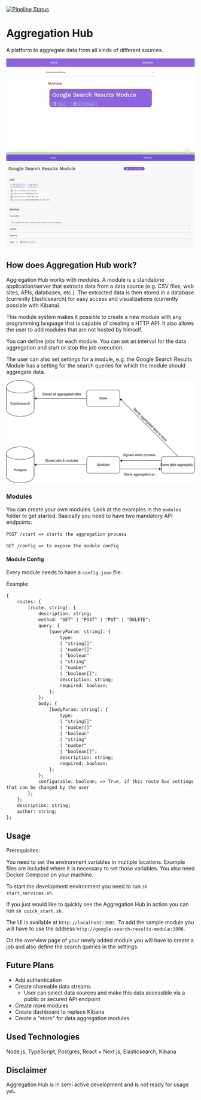 [![Pipeline Status](https://gitlab.com/Cedomic/aggregation-hub/badges/master/pipeline.svg)](https://gitlab.com/Cedomic/aggregation-hub/pipelines/latest)

# Aggregation Hub

A platform to aggregate data from all kinds of different sources.

![Aggregation Hub Gif](./assets/aggregationhub.gif)
![Aggregation Hub Module Overview](./assets/module-overview.png)

## How does Aggregation Hub work?

Aggregation Hub works with modules. A module is a standalone application/server that extracts data from a data source (e.g. CSV files, web sites, APIs, databases, etc.). The extracted data is then stored in a database (currently Elasticsearch) for easy access and visualizations (currently possible with Kibana).

This module system makes it possible to create a new module with any programming language that is capable of creating a HTTP API. It also allows the user to add modules that are not hosted by himself.

You can define jobs for each module. You can set an interval for the data aggregation and start or stop the job execution.

The user can also set settings for a module, e.g. the Google Search Results Module has a setting for the search queries for which the module should aggregate data.

![Aggregation Hub Architecture](./assets/aggregationhub-architecture.svg)

### Modules

You can create your own modules. Look at the examples in the `modules` folder to get started. Basically you need to have two mandatory API endpoints:

`POST /start => starts the aggregation process`

`GET /config => to expose the module config`

#### Module Config

Every module needs to have a `config.json` file.

Example:

    {
        routes: {
            [route: string]: {
                description: string;
                method: "GET" | "POST" | "PUT" | "DELETE";
                query: {
                    [queryParam: string]: {
                        type:
                        | "string[]"
                        | "number[]"
                        | "boolean"
                        | "string"
                        | "number"
                        | "boolean[]";
                        description: string;
                        required: boolean;
                    };
                };
                body: {
                    [bodyParam: string]: {
                        type:
                        | "string[]"
                        | "number[]"
                        | "boolean"
                        | "string"
                        | "number"
                        | "boolean[]";
                        description: string;
                        required: boolean;
                    };
                };
                configurable: boolean; => True, if this route has settings that can be changed by the user
            };
        };
        description: string;
        author: string;
    };

## Usage

Prerequisites:

You need to set the environment variables in multiple locations. Example files are included where it is necessary to set those variables.
You also need Docker Compose on your machine.

To start the development environment you need to run `sh start_services.sh`.

If you just would like to quickly see the Aggregation Hub in action you can run `sh quick_start.sh`.

The UI is available at `http://localhost:3001`. To add the sample module you will have to use the address `http://google-search-results-module:3006`.

On the overview page of your newly added module you will have to create a job and also define the search queries in the settings.

## Future Plans

- Add authentication
- Create shareable data streams
  - User can select data sources and make this data accessible via a public or secured API endpoint
- Create more modules
- Create dashboard to replace Kibana
- Create a "store" for data aggregation modules

## Used Technologies

Node.js, TypeScript, Postgres, React + Next.js, Elasticsearch, Kibana

## Disclaimer

Aggregation Hub is in semi active development and is not ready for usage yet.

